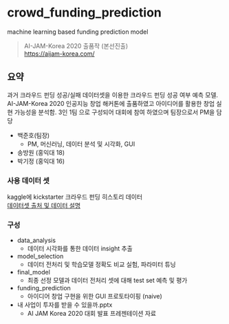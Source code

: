 # crowd_funding_prediction
machine learning based funding prediction model

> AI-JAM-Korea 2020 출품작 (본선진출) <br>
> https://aijam-korea.com/

## 요약
과거 크라우드 펀딩 성공/실패 데이터셋을 이용한 크라우드 펀딩 성공 여부 예측 모델. AI-JAM-Korea 2020 인공지능 창업 해커톤에 출품하였고 아이디어를 활용한 창업 실현 가능성을 분석함. 3인 1팀 으로 구성되어 대회에 참여 하였으며 팀장으로서 PM을 담당

* 백준호(팀장)
  * PM, 머신러닝, 데이터 분석 및 시각화, GUI
* 송방원 (홍익대 18)
* 박기정 (홍익대 16)


### 사용 데이터 셋
kaggle에 kickstarter 크라우드 펀딩 히스토리 데이터 <br>
<a href = "https://www.kaggle.com/yashkantharia/kickstarter-campaigns">데이터셋 출처 및 데이터 설명 </a>

### 구성
* data_analysis
  * 데이터 시각화를 통한 데이터 insight 추출
* model_selection
  * 데이터 전처리 및 학습모델 정확도 비교 실험, 파라미터 튜닝
* final_model
  * 최종 선정 모델과 데이터 전처리 셋에 대해 test set 예측 및 평가
* funding_prediction
  * 아이디어 창업 구현을 위한 GUI 프로토타이핑 (naive)
* 내 사업이 투자를 받을 수 있을까.pptx
  * AI JAM Korea 2020 대회 발표 프레젠테이션 자료
